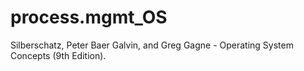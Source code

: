 # process.mgmt_OS

Silberschatz, Peter Baer Galvin, and Greg Gagne - Operating System Concepts (9th Edition).
